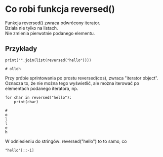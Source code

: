 # Co robi funkcja reversed()  
Funkcja reversed() zwraca odwrócony iterator.  
Działa nie tylko na listach.  
Nie zmienia pierwotnie podanego elementu.  
  
## Przykłady  
```
print("".join(list(reversed("hello"))))

# olleh
```

Przy próbie sprintowania po prostu reversed(cos), zwraca "iterator object". Oznacza to, że nie można tego wyświetlić, ale można iterować po elementach podanego iteratora, np.  
```
for char in reversed("hello"):
    print(char)

#
o
l
l
e
h
```
W odniesieniu do stringów: reversed("hello") to to samo, co  
```
"hello"[::-1]
```
